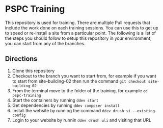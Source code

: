 # PSPC Training

This repository is used for training. There are multiple Pull requests that include the work done on each training sessions. You can use this to get up to speed or re-install a site from a particular point.
The following is a list of the steps you should follow to setup this repository in your environment, you can start from any of the branches.

## Directions

1. Clone this repository
2. Checkout to the branch you want to start from, for example if you want to start from site-building-02 then run the command `git checkout site-building-02`
3. From the terminal move to the folder of the training, for example `cd pspc-training`
4. Start the containers by running `ddev start`
5. Get dependencies by running `ddev composer install`
6. Install the website by running the command `ddev drush si --existing-config`
7. Login to your website by runnin `ddev drush uli` and visiting that URL

